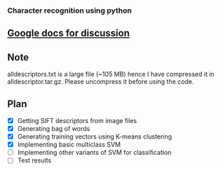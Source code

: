 ### Character recognition using python
## [Google docs for discussion](https://docs.google.com/document/d/1Ccrn5BP424HiEsqlq86opxBvWaF_ki8TPLz7nwiEi70/edit)
## Note
alldescriptors.txt is a large file (~105 MB) hence I have compressed it in alldescriptor.tar.gz. Please uncompress it before using the code.
## Plan
- [x] Getting SIFT descriptors from image files
- [x] Generating bag of words 
- [x] Generating training vectors using K-means clustering
- [x] Implementing basic multiclass SVM 
- [ ] Implementing other variants of SVM for classification
- [ ] Test results

